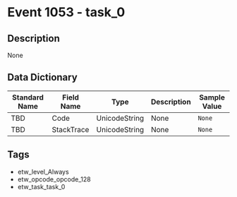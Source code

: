# Event 1053 - task_0

## Description
None

## Data Dictionary
|Standard Name|Field Name|Type|Description|Sample Value|
|---|---|---|---|---|
|TBD|Code|UnicodeString|None|`None`|
|TBD|StackTrace|UnicodeString|None|`None`|

## Tags
* etw_level_Always
* etw_opcode_opcode_128
* etw_task_task_0